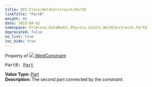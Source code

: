 ```yaml
---
title: API:Class/WeldConstraint/PartB
linkTitle: "PartB"
weight: 80
date: 2019-08-02
namespace: Primrose.DataModel.Physics.Joints.WeldConstraint.PartB
deprecated: false
no_list: true
toc_hide: true
---
```

Property of <a href="/docs/api-reference/Class/WeldConstraint"><img src="/icons/silk/link.png"/>&nbsp;WeldConstraint</a>
<pre class="method-declaration">
PartB: <a class="type" href="/docs/api-reference/Class/Part">Part</a></pre>
<b>Value Type: </b>
<a class="type" href="/docs/api-reference/Class/Part">Part</a>
<br/>
<b>Description: </b>
The second part connected by the constraint.

